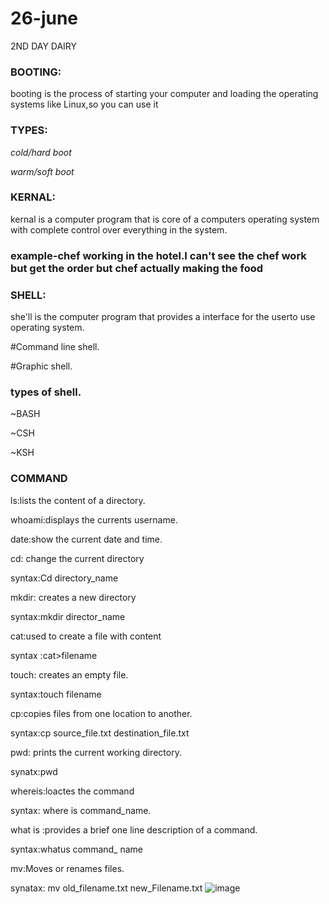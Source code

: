  
# 26-june
2ND DAY DAIRY 
### BOOTING:
booting  is the process of starting your computer and loading the operating systems like Linux,so you can use it

### TYPES:
*cold/hard boot*

*warm/soft boot*

### KERNAL:
kernal is a computer program that is core  of a computers operating system with complete control over everything in the system.
### example-chef working in the hotel.I can't see the chef work but get the order but chef actually making the food

### SHELL: 
she'll is the computer program that provides a interface for the userto use operating system.

#Command line shell.

#Graphic shell.


### types of shell.

~BASH

~CSH

~KSH 

 ### COMMAND
 ls:lists the content of a directory.
 
 whoami:displays the currents username.
 
 date:show the current date and time.
 
 cd: change the current directory
 
 syntax:Cd directory_name
 
 mkdir: creates a new directory
 
 syntax:mkdir director_name 
 
 cat:used to create a file with content
 
 syntax :cat>filename
 
 touch: creates an empty file.
 
 syntax:touch filename
 
 cp:copies  files from one location to another.
 
 syntax:cp source_file.txt destination_file.txt
 
 pwd: prints the current working directory.
 
 synatx:pwd
 
 whereis:loactes the command
 
 syntax: where is command_name.
 
 what is :provides a brief one line description of a command.
 
 syntax:whatus command_ name
 
 mv:Moves or renames files.
 
 synatax: mv old_filename.txt new_Filename.txt
 ![image](https://github.com/user-attachments/assets/5ba37ce9-ee9b-423f-8565-9f15521a35df)


